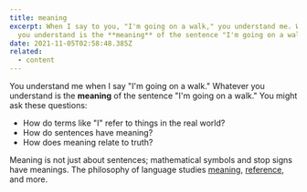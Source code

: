 ```yaml
---
title: meaning
excerpt: When I say to you, "I'm going on a walk," you understand me. Whatever
  you understand is the **meaning** of the sentence "I'm going on a walk."
date: 2021-11-05T02:58:48.385Z
related:
  - content
---
```

You understand me when I say "I'm going on a walk." Whatever you understand is the **meaning** of the sentence "I'm going on a walk." You might ask these questions:

* How do terms like "I" refer to things in the real world?
* How do sentences have meaning?
* How does meaning relate to truth?

Meaning is not just about sentences; mathematical symbols and stop signs have meanings. The philosophy of language studies [meaning](https://plato.stanford.edu/entries/meaning/), [reference](https://plato.stanford.edu/entries/reference/), and more.
